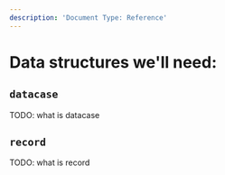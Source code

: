 ```yaml
---
description: 'Document Type: Reference'
---
```


# Data structures we'll need:

## `datacase`

TODO: what is datacase

## `record`

TODO: what is record

